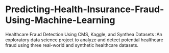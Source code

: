 # Predicting-Health-Insurance-Fraud-Using-Machine-Learning
Healthcare Fraud Detection Using CMS, Kaggle, and Synthea Datasets :An exploratory data science project to analyze and detect potential healthcare fraud using three real-world and synthetic healthcare datasets.
